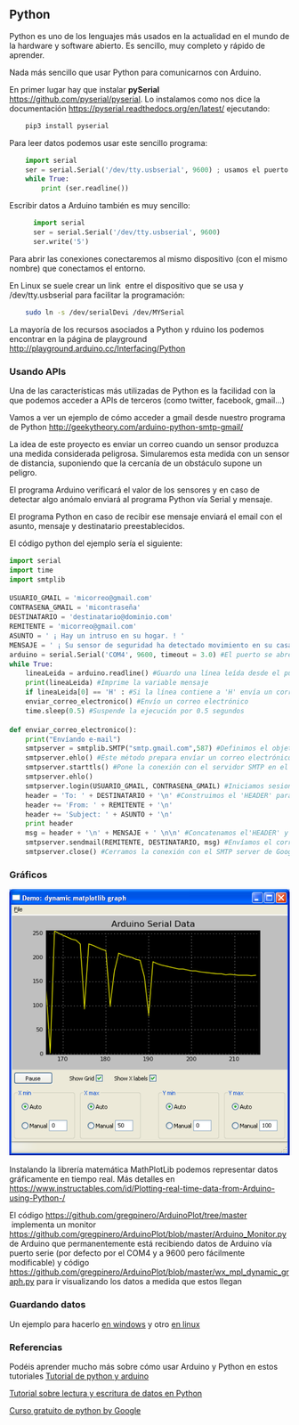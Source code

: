 ## Python

Python es uno de los lenguajes más usados en la actualidad en el mundo de la hardware y software abierto. Es sencillo, muy completo y rápido de aprender.

Nada más sencillo que usar Python para comunicarnos con Arduino. 

En primer lugar hay que instalar **pySerial** https://github.com/pyserial/pyserial. Lo instalamos como nos dice la documentación https://pyserial.readthedocs.org/en/latest/ ejecutando:

```sh
    pip3 install pyserial
```
Para leer datos podemos usar este sencillo programa:

```python
    import serial
    ser = serial.Serial('/dev/tty.usbserial', 9600) ; usamos el puerto adecuado (COMx en windows)
    while True:
        print (ser.readline())
```

Escribir datos a Arduino también es muy sencillo:

```python
      import serial 
      ser = serial.Serial('/dev/tty.usbserial', 9600)
      ser.write('5')
```

Para abrir las conexiones conectaremos al mismo dispositivo (con el mismo nombre) que conectamos el entorno.

En Linux se suele crear un link  entre el dispositivo que se usa y /dev/tty.usbserial para facilitar la programación:

```sh
    sudo ln -s /dev/serialDevi /dev/MYSerial  

```

La mayoría de los recursos asociados a Python y rduino los podemos encontrar en la página de playground http://playground.arduino.cc/Interfacing/Python

### Usando APIs

Una de las características más utilizadas de Python es la facilidad con la que podemos acceder a APIs de terceros (como twitter, facebook, gmail...)

Vamos a ver un ejemplo de cómo acceder a gmail desde nuestro programa de Python http://geekytheory.com/arduino-python-smtp-gmail/

La idea de este proyecto es enviar un correo cuando un sensor produzca una medida considerada peligrosa. Simularemos esta medida con un sensor de distancia, suponiendo que la cercanía de un obstáculo supone un peligro.

El programa Arduino verificará el valor de los sensores y en caso de detectar algo anómalo enviará al programa Python vía Serial y mensaje.

El programa Python en caso de recibir ese mensaje enviará el email con el asunto, mensaje y destinatario preestablecidos.

El código python del ejemplo sería el siguiente:


```python
import serial
import time
import smtplib

USUARIO_GMAIL = 'micorreo@gmail.com'
CONTRASENA_GMAIL = 'micontraseña'
DESTINATARIO = 'destinatario@dominio.com'
REMITENTE = 'micorreo@gmail.com'
ASUNTO = ' ¡ Hay un intruso en su hogar. ! '
MENSAJE = ' ¡ Su sensor de seguridad ha detectado movimiento en su casa. ! '
arduino = serial.Serial('COM4', 9600, timeout = 3.0) #El puerto se abre inmediatamente en la creación de objetos, cuando se da un puerto.
while True:
    lineaLeida = arduino.readline() #Guardo una línea leída desde el puerto serial
    print(lineaLeida) #Imprime la variable mensaje
    if lineaLeida[0] == 'H' : #Si la línea contiene a 'H' envía un correo electrónico
    enviar_correo_electronico() #Envío un correo electrónico
    time.sleep(0.5) #Suspende la ejecución por 0.5 segundos

def enviar_correo_electronico():
    print("Envíando e-mail")
    smtpserver = smtplib.SMTP("smtp.gmail.com",587) #Definimos el objeto 'smtpserver' con smptlib.SMTP, SMTP("",) Administra la conexión SMTP
    smtpserver.ehlo() #Este método prepara envíar un correo electrónico
    smtpserver.starttls() #Pone la conexión con el servidor SMTP en el modo de TLS.
    smtpserver.ehlo()
    smtpserver.login(USUARIO_GMAIL, CONTRASENA_GMAIL) #Iniciamos sesion en el SMTP server de Google
    header = 'To: ' + DESTINATARIO + '\n' #Construimos el 'HEADER' para envíar el correo electrónico
    header += 'From: ' + REMITENTE + '\n'
    header += 'Subject: ' + ASUNTO + '\n'
    print header
    msg = header + '\n' + MENSAJE + ' \n\n' #Concatenamos el'HEADER' y el 'MENSAJE' del correo electrónico
    smtpserver.sendmail(REMITENTE, DESTINATARIO, msg) #Envíamos el correo electrónico
    smtpserver.close() #Cerramos la conexión con el SMTP server de Google

```
### Gráficos

![Graficos con Python](./images/GraficosPython.png)

Instalando la librería matemática MathPlotLib podemos representar datos gráficamente en tiempo real. Más detalles en https://www.instructables.com/id/Plotting-real-time-data-from-Arduino-using-Python-/

El código https://github.com/gregpinero/ArduinoPlot/tree/master  implementa un monitor  https://github.com/gregpinero/ArduinoPlot/blob/master/Arduino_Monitor.py de Arduino que permanentemente está recibiendo datos de Arduino vía puerto serie (por defecto por el COM4 y a 9600 pero fácilmente modificable) y código https://github.com/gregpinero/ArduinoPlot/blob/master/wx_mpl_dynamic_graph.py para ir visualizando los datos a medida que estos llegan

### Guardando datos

Un ejemplo para hacerlo [en windows](https://www.instructables.com/id/Using-an-Arduino-and-Python-to-plotsave-data/) y otro [en linux](https://www.instructables.com/id/Sending-Data-From-Arduino-to-Python-Via-USB/)

### Referencias

Podéis aprender mucho más sobre cómo usar Arduino y Python en estos tutoriales [Tutorial de python y arduino](http://www.toptechboy.com/using-python-with-arduino-lessons/)

[Tutorial sobre lectura y escritura de datos en Python](https://makersportal.com/blog/2018/2/25/python-datalogger-reading-the-serial-output-from-arduino-to-analyze-data-using-pyserial)

[Curso gratuito de python by Google](https://developers.google.com/edu/python/)
